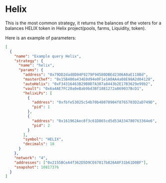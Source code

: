 # Helix

This is the most common strategy, it returns the balances of the voters for a balances HELIX token
in Helix project(pools, farms, Liquidity, token).

Here is an example of parameters:

```json
[
  {
    "name": "Example query Helix",
    "strategy": {
      "name": "helix",
      "params": {
        "address": "0x79DD2dad8D04F9279F94580DBEd2306A0aE118Bd",
        "masterChef": "0x15B400a434E0d94e0F1e1A0AA4a08E98A2d04128",
        "autoHelix": "0xF34316463B29B0D7A387a8443b2E17B3629e99b2",
        "vault": "0x6a4AE7FC20a0eBab9bd3Bf1881272a869037BcD1",
        "helixLPs": [
          {
            "address": "0xfbfe53025c54b70b48070904f8765703D2aD749D",
            "pid": 1
          },
          {
            "address": "0x161962Aec8f3c61D865cd5d53A334780763364e6",
            "pid": 2
          }
        ],
        "symbol": "HELIX",
        "decimals": 18
      }
    },
    "network": "4",
    "addresses": ["0x2155BCeA4f362D5D9CE67817b826A8F31b61D0BF"],
    "snapshot": 10817376
  }
]
```

